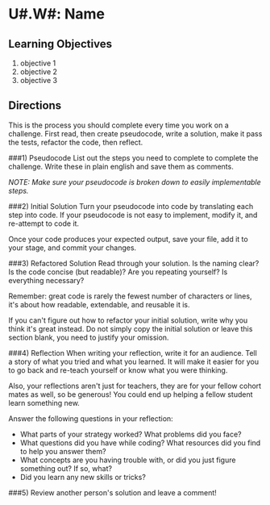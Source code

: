 # U#.W#: Name


## Learning Objectives
1. objective 1
2. objective 2
3. objective 3


## Directions

This is the process you should complete every time you work on a challenge. First read, then create pseudocode, write a solution, make it pass the tests, refactor the code, then reflect. 

<!--Click the "Start" button above to open the gist AND go the exercise: <a href="http://socrates.devbootcamp.com/exercises/26" target="_blank">EXERCISE: Calculating the Array Total</a>-->
 

###1) Pseudocode
List out the steps you need to complete to complete the challenge.  Write these in plain english and save them as comments. 

*NOTE: Make sure your pseudocode is broken down to easily implementable steps.*

###2) Initial Solution
Turn your pseudocode into code by translating each step into code. If your pseudocode is not easy to implement, modify it, and re-attempt to code it. 


Once your code produces your expected output, save your file, add it to your stage, and commit your changes. 


<!--###4) Review and Create Tests
Click on the "See Specs" button in the exercise, and review the rspec tests that you just passed. 
-->
###3) Refactored Solution
Read through your solution. Is the naming clear? Is the code concise (but readable)? Are you repeating yourself? Is everything necessary? 

Remember: great code is rarely the fewest number of characters or lines, it's about how readable, extendable, and reusable it is.

If you can't figure out how to refactor your initial solution, write why you think it's great instead. Do not simply copy the initial solution or leave this section blank, you need to justify your omission.

###4) Reflection
When writing your reflection, write it for an audience. Tell a story of what you tried and what you learned. It will make it easier for you to go back and re-teach yourself or know what you were thinking. 

Also, your reflections aren't just for teachers, they are for your fellow cohort mates as well, so be generous! You could end up helping a fellow student learn something new.

Answer the following questions in your reflection:

* What parts of your strategy worked? What problems did you face?    
* What questions did you have while coding? What resources did you find to help you answer them?  
* What concepts are you having trouble with, or did you just figure something out? If so, what?  
* Did you learn any new skills or tricks?

<!--###) Submit the Challenge-->


###5) Review another person's solution and leave a comment!

